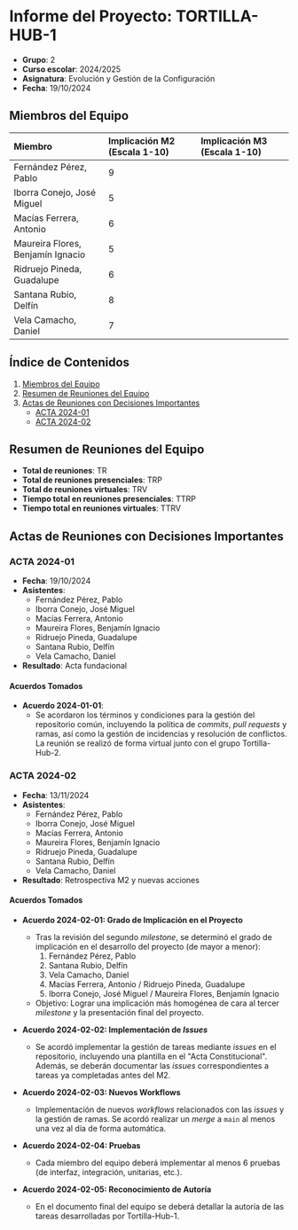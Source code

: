 # Informe del Proyecto: TORTILLA-HUB-1

- **Grupo**: 2  
- **Curso escolar**: 2024/2025  
- **Asignatura**: Evolución y Gestión de la Configuración  
- **Fecha**: 19/10/2024

## Miembros del Equipo

| **Miembro** | **Implicación M2** (Escala 1-10) | **Implicación M3** (Escala 1-10) |
| :---- | :---- | :---- |
| Fernández Pérez, Pablo | 9 | |
| Iborra Conejo, José Miguel | 5 | |
| Macías Ferrera, Antonio | 6 | |
| Maureira Flores, Benjamín Ignacio | 5 | |
| Ridruejo Pineda, Guadalupe | 6 | |
| Santana Rubio, Delfín | 8 | |
| Vela Camacho, Daniel | 7 | |

## Índice de Contenidos

1. [Miembros del Equipo](#miembros-del-equipo)
2. [Resumen de Reuniones del Equipo](#resumen-de-reuniones-del-equipo)
3. [Actas de Reuniones con Decisiones Importantes](#actas-de-reuniones-con-decisiones-importantes)
   - [ACTA 2024-01](#acta-2024-01)
   - [ACTA 2024-02](#acta-2024-02)

## Resumen de Reuniones del Equipo

- **Total de reuniones**: TR
- **Total de reuniones presenciales**: TRP
- **Total de reuniones virtuales**: TRV
- **Tiempo total en reuniones presenciales**: TTRP
- **Tiempo total en reuniones virtuales**: TTRV

## Actas de Reuniones con Decisiones Importantes

### ACTA 2024-01

- **Fecha**: 19/10/2024
- **Asistentes**:
  - Fernández Pérez, Pablo  
  - Iborra Conejo, José Miguel  
  - Macías Ferrera, Antonio  
  - Maureira Flores, Benjamín Ignacio  
  - Ridruejo Pineda, Guadalupe  
  - Santana Rubio, Delfín  
  - Vela Camacho, Daniel
- **Resultado**: Acta fundacional

#### Acuerdos Tomados

- **Acuerdo 2024-01-01**:
  - Se acordaron los términos y condiciones para la gestión del repositorio común, incluyendo la política de _commits_, _pull requests_ y ramas, así como la gestión de incidencias y resolución de conflictos. La reunión se realizó de forma virtual junto con el grupo Tortilla-Hub-2.

### ACTA 2024-02

- **Fecha**: 13/11/2024
- **Asistentes**:
  - Fernández Pérez, Pablo  
  - Iborra Conejo, José Miguel  
  - Macías Ferrera, Antonio  
  - Maureira Flores, Benjamín Ignacio  
  - Ridruejo Pineda, Guadalupe  
  - Santana Rubio, Delfín  
  - Vela Camacho, Daniel
- **Resultado**: Retrospectiva M2 y nuevas acciones

#### Acuerdos Tomados

- **Acuerdo 2024-02-01: Grado de Implicación en el Proyecto**
  - Tras la revisión del segundo _milestone_, se determinó el grado de implicación en el desarrollo del proyecto (de mayor a menor):
    1. Fernández Pérez, Pablo
    2. Santana Rubio, Delfín
    3. Vela Camacho, Daniel
    4. Macías Ferrera, Antonio / Ridruejo Pineda, Guadalupe
    5. Iborra Conejo, José Miguel / Maureira Flores, Benjamín Ignacio
  - Objetivo: Lograr una implicación más homogénea de cara al tercer _milestone_ y la presentación final del proyecto.

- **Acuerdo 2024-02-02: Implementación de _Issues_**
  - Se acordó implementar la gestión de tareas mediante _issues_ en el repositorio, incluyendo una plantilla en el "Acta Constitucional". Además, se deberán documentar las _issues_ correspondientes a tareas ya completadas antes del M2.

- **Acuerdo 2024-02-03: Nuevos Workflows**
  - Implementación de nuevos _workflows_ relacionados con las _issues_ y la gestión de ramas. Se acordó realizar un _merge_ a `main` al menos una vez al día de forma automática.

- **Acuerdo 2024-02-04: Pruebas**
  - Cada miembro del equipo deberá implementar al menos 6 pruebas (de interfaz, integración, unitarias, etc.).

- **Acuerdo 2024-02-05: Reconocimiento de Autoría**
  - En el documento final del equipo se deberá detallar la autoría de las tareas desarrolladas por Tortilla-Hub-1.
